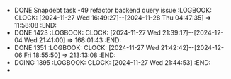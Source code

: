 - DONE Snapdebt task -49 refactor backend query issue
  :LOGBOOK:
  CLOCK: [2024-11-27 Wed 16:49:27]--[2024-11-28 Thu 04:47:35] =>  11:58:08
  :END:
- DONE 1423
  :LOGBOOK:
  CLOCK: [2024-11-27 Wed 21:39:17]--[2024-12-04 Wed 21:41:00] =>  168:01:43
  :END:
- DONE 1351
  :LOGBOOK:
  CLOCK: [2024-11-27 Wed 21:42:42]--[2024-12-06 Fri 18:55:50] =>  213:13:08
  :END:
- DOING 1395
  :LOGBOOK:
  CLOCK: [2024-11-27 Wed 21:44:53]
  :END:
-